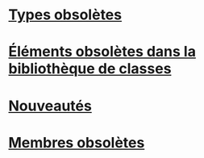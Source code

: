 # [Types obsolètes](obsolete-types.md)
# [Éléments obsolètes dans la bibliothèque de classes](whats-obsolete.md)
# [Nouveautés](index.md)
# [Membres obsolètes](obsolete-members.md)
